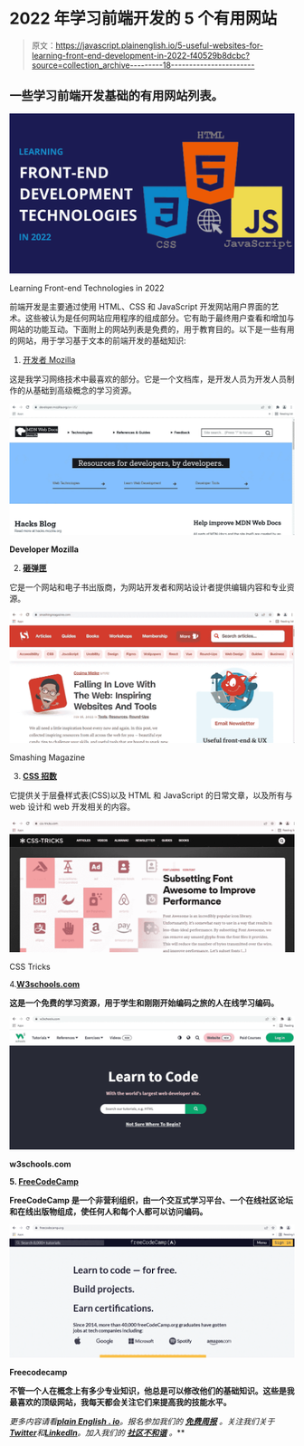 # 2022 年学习前端开发的 5 个有用网站

> 原文：<https://javascript.plainenglish.io/5-useful-websites-for-learning-front-end-development-in-2022-f40529b8dcbc?source=collection_archive---------18----------------------->

## 一些学习前端开发基础的有用网站列表。

![](img/552fd73764812b174e78a3435f59c09b.png)

Learning Front-end Technologies in 2022

前端开发是主要通过使用 HTML、CSS 和 JavaScript 开发网站用户界面的艺术。这些被认为是任何网站应用程序的组成部分。它有助于最终用户查看和增加与网站的功能互动。下面附上的网站列表是免费的，用于教育目的。以下是一些有用的网站，用于学习基于文本的前端开发的基础知识:

1.  [开发者 Mozilla](https://developer.mozilla.org/en-US/)

这是我学习网络技术中最喜欢的部分。它是一个文档库，是开发人员为开发人员制作的从基础到高级概念的学习资源。

![](img/a69bd993f28a509b3d7e7fca5a756b9f.png)

**Developer Mozilla**

2. [**砸弹匣**](https://www.smashingmagazine.com/)

它是一个网站和电子书出版商，为网站开发者和网站设计者提供编辑内容和专业资源。

![](img/61a8f6f13c46d7e78d82ac7a09a2e254.png)

Smashing Magazine

3. [**CSS 招数**](https://css-tricks.com/)

它提供关于层叠样式表(CSS)以及 HTML 和 JavaScript 的日常文章，以及所有与 web 设计和 web 开发相关的内容。

![](img/a9bf411b7f3a8d5ef03a114c5834bb47.png)

CSS Tricks

4.**[**W3schools.com**](https://www.w3schools.com/)**

**这是一个免费的学习资源，用于学生和刚刚开始编码之旅的人在线学习编码。**

**![](img/680deb3566949a3722aed6d7a156b2e3.png)**

**w3schools.com**

**5. [**FreeCodeCamp**](https://www.freecodecamp.org/)**

**FreeCodeCamp 是一个非营利组织，由一个交互式学习平台、一个在线社区论坛和在线出版物组成，使任何人和每个人都可以访问编码。**

**![](img/969feca07804a0fe54c4d7075b7c083e.png)**

**Freecodecamp**

**不管一个人在概念上有多少专业知识，他总是可以修改他们的基础知识。这些是我最喜欢的顶级网站，我每天都会关注它们来提高我的技能水平。**

***更多内容请看*[***plain English . io***](https://plainenglish.io/)*。报名参加我们的* [***免费周报***](http://newsletter.plainenglish.io/) *。关注我们关于*[***Twitter***](https://twitter.com/inPlainEngHQ)*和*[***LinkedIn***](https://www.linkedin.com/company/inplainenglish/)*。加入我们的* [***社区不和谐***](https://discord.gg/GtDtUAvyhW) *。***